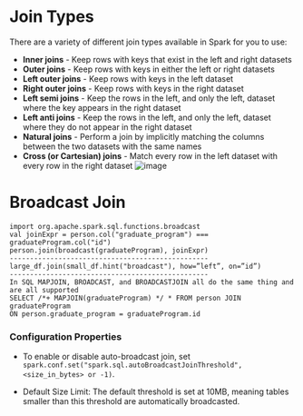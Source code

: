 # Join Types
There are a variety of different join types available in Spark for you to use:
- __Inner joins__ - Keep rows with keys that exist in the left and right datasets
- __Outer joins__ - Keep rows with keys in either the left or right datasets
- __Left outer joins__ - Keep rows with keys in the left dataset
- __Right outer joins__ - Keep rows with keys in the right dataset
- __Left semi joins__ - Keep the rows in the left, and only the left, dataset where the key appears in the right dataset
- __Left anti joins__ - Keep the rows in the left, and only the left, dataset where they do not appear in the right dataset
- __Natural joins__ - Perform a join by implicitly matching the columns between the two datasets with the same names
- __Cross (or Cartesian) joins__ - Match every row in the left dataset with every row in the right dataset
![image](https://github.com/yadavraganu/spark/assets/77580939/6a36a567-5dce-4147-9b5b-b45b46313eb1)

# Broadcast Join
```
import org.apache.spark.sql.functions.broadcast
val joinExpr = person.col("graduate_program") === graduateProgram.col("id")
person.join(broadcast(graduateProgram), joinExpr)
-------------------------------------------------
large_df.join(small_df.hint("broadcast"), how=”left”, on=”id”)
-------------------------------------------------
In SQL MAPJOIN, BROADCAST, and BROADCASTJOIN all do the same thing and are all supported
SELECT /*+ MAPJOIN(graduateProgram) */ * FROM person JOIN graduateProgram
ON person.graduate_program = graduateProgram.id
```
### Configuration Properties

- To enable or disable auto-broadcast join, set 
`spark.conf.set("spark.sql.autoBroadcastJoinThreshold", <size_in_bytes> or -1)`.

- Default Size Limit: The default threshold is set at 10MB, meaning tables smaller than this threshold are automatically broadcasted.
